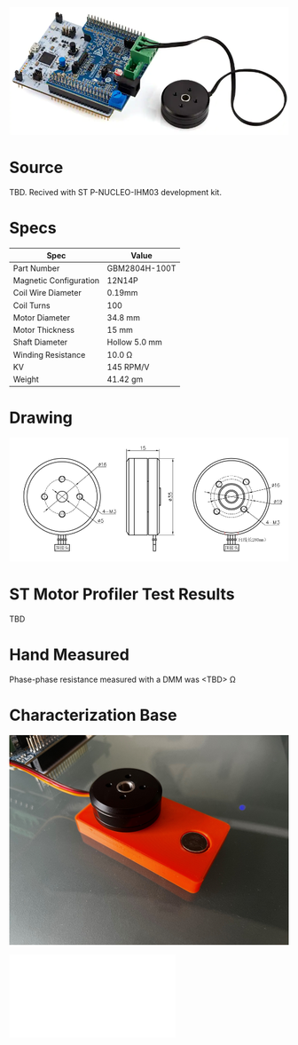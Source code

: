 
![image](image.png)

# Source

TBD.  Recived with ST P-NUCLEO-IHM03 development kit.

# Specs

| Spec | Value |
| ---- | --- |
| Part Number | GBM2804H-100T |
| Magnetic Configuration | 12N14P |
| Coil Wire Diameter | 0.19mm |
| Coil Turns | 100 |
| Motor Diameter | 34.8 mm |
| Motor Thickness | 15 mm |
| Shaft Diameter | Hollow 5.0 mm |
| Winding Resistance |10.0 Ω |
| KV | 145 RPM/V |
| Weight | 41.42 gm |

# Drawing

![Drawing](2804-drawing.png)

# ST Motor Profiler Test Results

TBD

<!--- ![Profiler Results](st-motor-profiler-results.PNG) --->

# Hand Measured

Phase-phase resistance measured with a DMM was \<TBD\> Ω

<!--- 
> **Note**
>
> Based on hand mesaurement, it looks like ST reports the single phase resistance, while the motor spec lists the phase-phase resistance.
--->

# Characterization Base

![Base Image](2804-base.png)

![STL](2804-base.STL)
